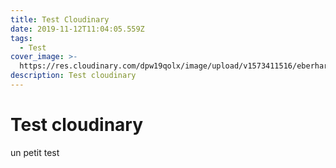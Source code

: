 ```yaml
---
title: Test Cloudinary
date: 2019-11-12T11:04:05.559Z
tags:
  - Test
cover_image: >-
  https://res.cloudinary.com/dpw19qolx/image/upload/v1573411516/eberhard-grossgasteiger-HXUlx1McLdc-unsplash.jpg
description: Test cloudinary
---
```

# Test cloudinary

un petit test
